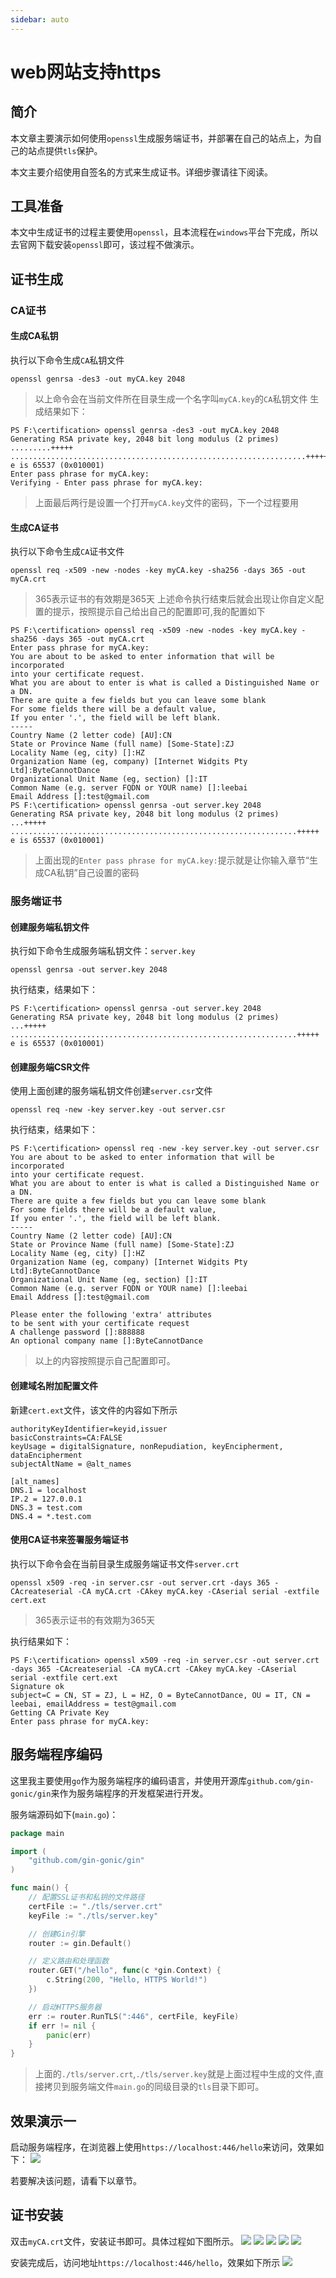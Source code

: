 ```yaml
---
sidebar: auto
---
```

# web网站支持https
## 简介
本文章主要演示如何使用`openssl`生成服务端证书，并部署在自己的站点上，为自己的站点提供`tls`保护。

本文主要介绍使用自签名的方式来生成证书。详细步骤请往下阅读。

## 工具准备
本文中生成证书的过程主要使用`openssl`，且本流程在`windows`平台下完成，所以去官网下载安装`openssl`即可，该过程不做演示。

## 证书生成
### CA证书
#### 生成CA私钥
执行以下命令生成`CA`私钥文件
```
openssl genrsa -des3 -out myCA.key 2048
```
> 以上命令会在当前文件所在目录生成一个名字叫`myCA.key`的`CA`私钥文件
生成结果如下：
```
PS F:\certification> openssl genrsa -des3 -out myCA.key 2048
Generating RSA private key, 2048 bit long modulus (2 primes)
.........+++++
..................................................................+++++
e is 65537 (0x010001)
Enter pass phrase for myCA.key:
Verifying - Enter pass phrase for myCA.key:
```
> 上面最后两行是设置一个打开`myCA.key`文件的密码，下一个过程要用

#### 生成CA证书
执行以下命令生成`CA`证书文件
```
openssl req -x509 -new -nodes -key myCA.key -sha256 -days 365 -out myCA.crt
```
> 365表示证书的有效期是365天
上述命令执行结束后就会出现让你自定义配置的提示，按照提示自己给出自己的配置即可,我的配置如下
```
PS F:\certification> openssl req -x509 -new -nodes -key myCA.key -sha256 -days 365 -out myCA.crt
Enter pass phrase for myCA.key:
You are about to be asked to enter information that will be incorporated
into your certificate request.
What you are about to enter is what is called a Distinguished Name or a DN.
There are quite a few fields but you can leave some blank
For some fields there will be a default value,
If you enter '.', the field will be left blank.
-----
Country Name (2 letter code) [AU]:CN
State or Province Name (full name) [Some-State]:ZJ
Locality Name (eg, city) []:HZ
Organization Name (eg, company) [Internet Widgits Pty Ltd]:ByteCannotDance
Organizational Unit Name (eg, section) []:IT
Common Name (e.g. server FQDN or YOUR name) []:leebai
Email Address []:test@gmail.com
PS F:\certification> openssl genrsa -out server.key 2048
Generating RSA private key, 2048 bit long modulus (2 primes)
...+++++
................................................................+++++
e is 65537 (0x010001)
```
> 上面出现的`Enter pass phrase for myCA.key:`提示就是让你输入章节“生成CA私钥”自己设置的密码
### 服务端证书
#### 创建服务端私钥文件
执行如下命令生成服务端私钥文件：`server.key`
```
openssl genrsa -out server.key 2048
```
执行结束，结果如下：
```
PS F:\certification> openssl genrsa -out server.key 2048
Generating RSA private key, 2048 bit long modulus (2 primes)
...+++++
................................................................+++++
e is 65537 (0x010001)
```
#### 创建服务端CSR文件
使用上面创建的服务端私钥文件创建`server.csr`文件
```
openssl req -new -key server.key -out server.csr
```
执行结束，结果如下：
```
PS F:\certification> openssl req -new -key server.key -out server.csr
You are about to be asked to enter information that will be incorporated
into your certificate request.
What you are about to enter is what is called a Distinguished Name or a DN.
There are quite a few fields but you can leave some blank
For some fields there will be a default value,
If you enter '.', the field will be left blank.
-----
Country Name (2 letter code) [AU]:CN
State or Province Name (full name) [Some-State]:ZJ
Locality Name (eg, city) []:HZ
Organization Name (eg, company) [Internet Widgits Pty Ltd]:ByteCannotDance
Organizational Unit Name (eg, section) []:IT
Common Name (e.g. server FQDN or YOUR name) []:leebai
Email Address []:test@gmail.com

Please enter the following 'extra' attributes
to be sent with your certificate request
A challenge password []:888888
An optional company name []:ByteCannotDance
```
> 以上的内容按照提示自己配置即可。
#### 创建域名附加配置文件
新建`cert.ext`文件，该文件的内容如下所示
```
authorityKeyIdentifier=keyid,issuer
basicConstraints=CA:FALSE
keyUsage = digitalSignature, nonRepudiation, keyEncipherment, dataEncipherment
subjectAltName = @alt_names

[alt_names]
DNS.1 = localhost
IP.2 = 127.0.0.1
DNS.3 = test.com
DNS.4 = *.test.com
```
#### 使用CA证书来签署服务端证书
执行以下命令会在当前目录生成服务端证书文件`server.crt`
```
openssl x509 -req -in server.csr -out server.crt -days 365 -CAcreateserial -CA myCA.crt -CAkey myCA.key -CAserial serial -extfile cert.ext
```
> 365表示证书的有效期为365天

执行结果如下：
```
PS F:\certification> openssl x509 -req -in server.csr -out server.crt -days 365 -CAcreateserial -CA myCA.crt -CAkey myCA.key -CAserial serial -extfile cert.ext
Signature ok
subject=C = CN, ST = ZJ, L = HZ, O = ByteCannotDance, OU = IT, CN = leebai, emailAddress = test@gmail.com
Getting CA Private Key
Enter pass phrase for myCA.key:
```

## 服务端程序编码
这里我主要使用`go`作为服务端程序的编码语言，并使用开源库`github.com/gin-gonic/gin`来作为服务端程序的开发框架进行开发。

服务端源码如下(`main.go`)：
```go
package main

import (
	"github.com/gin-gonic/gin"
)

func main() {
	// 配置SSL证书和私钥的文件路径
	certFile := "./tls/server.crt"
	keyFile := "./tls/server.key"

	// 创建Gin引擎
	router := gin.Default()

	// 定义路由和处理函数
	router.GET("/hello", func(c *gin.Context) {
		c.String(200, "Hello, HTTPS World!")
	})

	// 启动HTTPS服务器
	err := router.RunTLS(":446", certFile, keyFile)
	if err != nil {
		panic(err)
	}
}
```
> 上面的`./tls/server.crt`,`./tls/server.key`就是上面过程中生成的文件,直接拷贝到服务端文件`main.go`的同级目录的`tls`目录下即可。

## 效果演示一
启动服务端程序，在浏览器上使用`https://localhost:446/hello`来访问，效果如下：
![](./imgs/before-install-ca.crt.png)

若要解决该问题，请看下以章节。
## 证书安装
双击`myCA.crt`文件，安装证书即可。具体过程如下图所示。
![](./imgs/1.png)
![](./imgs/2.png)
![](./imgs/3.png)
![](./imgs/4.png)
![](./imgs/5.png)

安装完成后，访问地址`https://localhost:446/hello`，效果如下所示
![](./imgs/after-install-ca.crt.png)